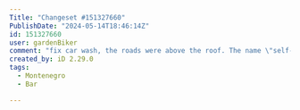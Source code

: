 ```yaml
---
Title: "Changeset #151327660"
PublishDate: "2024-05-14T18:46:14Z"
id: 151327660
user: gardenBiker
comment: "fix car wash, the roads were above the roof. The name \"self-service car wash\" has been removed since it is an object type and not the proper name of the car wash itself."
created_by: iD 2.29.0
tags:
  - Montenegro
  - Bar

---
```


